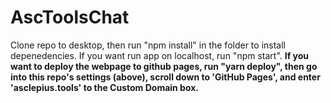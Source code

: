 # AscToolsChat

Clone repo to desktop, then run "npm install" in the folder to install depenedencies. If you want run app on localhost, run "npm start". **If you want to deploy the webpage to github pages, run "yarn deploy", then go into this repo's settings (above), scroll down to 'GitHub Pages', and enter 'asclepius.tools' to the Custom Domain box.**
